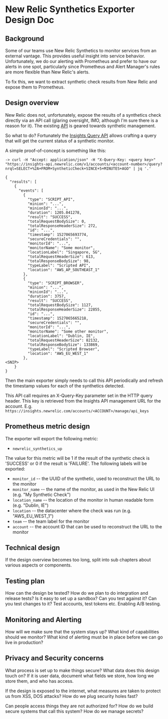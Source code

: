 # New Relic Synthetics Exporter Design Doc

## Background

Some of our teams use New Relic Synthetics to monitor services from an external vantage.  This provides useful insight into service behavior.  Unfortunately, we do our alerting with Prometheus and prefer to have our alerts in one spot, particularly since Prometheus and Alert Manager's rules are more flexible than New Relic's alerts.

To fix this, we want to extract synthetic check results from New Relic and expose them to Prometheus.

## Design overview

New Relic does not, unfortunately, expose the results of a synthetics check directly via an API call (glaring oversight, IMO, although I'm sure there is a reason for it).  The existing [API](https://docs.newrelic.com/docs/apis/synthetics-rest-api/monitor-examples/manage-synthetics-monitors-rest-api) is geared towards synthetic management.

So what to do?  Fortunately the [Insights Query API](https://docs.newrelic.com/docs/insights/insights-api/get-data/query-insights-event-data-api) allows crafting a query that will get the current status of a synthetic monitor.  

A simple proof-of-concept is something like this:

```
-> curl -H "Accept: application/json" -H "X-Query-Key: <query key>" "https://insights-api.newrelic.com/v1/accounts/<account-number>/query?nrql=SELECT+%2A+FROM+SyntheticCheck+SINCE+5+MINUTES+AGO" | jq '.'

{
  "results": [
    {
      "events": [
        {
          "type": "SCRIPT_API",
          "minion": "...",
          "minionId": "...",
          "duration": 1205.041278,
          "result": "SUCCESS",
          "totalRequestBodySize": 0,
          "totalResponseHeaderSize": 272,
          "id": "...",
          "timestamp": 1527065693774,
          "secureCredentials": "",
          "monitorId": "...",
          "monitorName": "Some monitor",
          "locationLabel": "Singapore, SG",
          "totalRequestHeaderSize": 613,
          "totalResponseBodySize": 98,
          "typeLabel": "Scripted API",
          "location": "AWS_AP_SOUTHEAST_1"
        },
        {
          "type": "SCRIPT_BROWSER",
          "minion": "...",
          "minionId": "...",
          "duration": 3757,
          "result": "SUCCESS",
          "totalRequestBodySize": 1127,
          "totalResponseHeaderSize": 22855,
          "id": "...",
          "timestamp": 1527065665218,
          "secureCredentials": "",
          "monitorId": "...",
          "monitorName": "Some other monitor",
          "locationLabel": "Dublin, IE",
          "totalRequestHeaderSize": 82132,
          "totalResponseBodySize": 133869,
          "typeLabel": "Scripted Browser",
          "location": "AWS_EU_WEST_1"
        },
<SNIP>
    }
}
```

Then the main exporter simply needs to call this API periodically and refresh the timestamp values for each of the synthetics detected.  

This API call requires an X-Query-Key parameter set in the HTTP query header. This key is retrieved from the Insights API management URL for the account.  E.g. `https://insights.newrelic.com/accounts/<ACCOUNT>/manage/api_keys`

## Prometheus metric design

The exporter will export the following metric:

   * `newrelic_synthetics_up`

The value for this metric will be 1 if the result of the synthetic check is 'SUCCESS' or 0 if the result is 'FAILURE'.  The following labels will be exported:

   * `monitor_id` -- the UUID of the synthetic, used to reconstruct the URL to the monitor
   * `monitor_name` -- the name of the monitor, as used in the New Relic UI (e.g. "My Synthetic Check")
   * `location_name` -- the location of the monitor in human readable form (e.g. "Dublin, IE")
   * `location` -- the datacenter where the check was run (e.g. "AWS_EU_WEST_1")
   * `team` -- the team label for the monitor
   * `account` -- the account ID that can be used to reconstruct the URL to the monitor

## Technical design

If the design overview becomes too long, split into sub chapters about various aspects or components.

## Testing plan

How can the design be tested? How do we plan to do integration and release tests? Is it easy to set up a sandbox? Can you test against it? Can you test changes to it? Test accounts, test tokens etc. Enabling A/B testing.

## Monitoring and Alerting

How will we make sure that the system stays up? What kind of capabilities should we monitor? What kind of alerting must be in place before we can go live in production? 

## Privacy and Security concerns

What process is set up to make things secure? What data does this design touch on? If it is user data, document what fields we store, how long we store them, and who has access.

If the design is exposed to the internet, what measures are taken to protect us from XSS, DOS attacks? How do we plug security holes fast?

Can people access things they are not authorized for? How do we build secure systems that call this system? How do we manage secrets?
